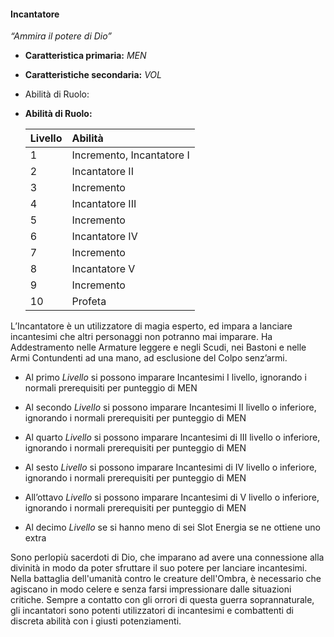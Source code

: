 #### Incantatore

_“Ammira il potere di Dio”_

* **Caratteristica primaria:** _MEN_

* **Caratteristiche secondaria:** _VOL_

* Abilità di Ruolo:

* **Abilità di Ruolo:**

  | Livello | Abilità |
  | :--- | :--- |
  | 1 | Incremento, Incantatore I |
  | 2 | Incantatore II |
  | 3 | Incremento |
  | 4 | Incantatore III |
  | 5 | Incremento |
  | 6 | Incantatore IV |
  | 7 | Incremento |
  | 8 | Incantatore V |
  | 9 | Incremento |
  | 10 | Profeta |

L’Incantatore è un utilizzatore di magia esperto, ed impara a lanciare incantesimi che altri personaggi non potranno mai imparare. Ha Addestramento nelle Armature leggere e negli Scudi, nei Bastoni e nelle Armi Contundenti ad una mano, ad esclusione del Colpo senz’armi.

* Al primo _Livello_ si possono imparare Incantesimi I livello, ignorando i normali prerequisiti per punteggio di MEN

* Al secondo _Livello_ si possono imparare Incantesimi II livello o inferiore, ignorando i normali prerequisiti per punteggio di MEN

* Al quarto _Livello_ si possono imparare Incantesimi di III livello o inferiore, ignorando i normali prerequisiti per punteggio di MEN

* Al sesto _Livello_ si possono imparare Incantesimi di IV livello o inferiore, ignorando i normali prerequisiti per punteggio di MEN

* All’ottavo _Livello_ si possono imparare Incantesimi di V livello o inferiore, ignorando i normali prerequisiti per punteggio di MEN

* Al decimo _Livello_ se si hanno meno di sei Slot Energia se ne ottiene uno extra

Sono perlopiù sacerdoti di Dio, che imparano ad avere una connessione alla divinità in modo da poter sfruttare il suo potere per lanciare incantesimi. Nella battaglia dell'umanità contro le creature dell'Ombra, è necessario che agiscano in modo celere e senza farsi impressionare dalle situazioni critiche. Sempre a contatto con gli orrori di questa guerra soprannaturale, gli incantatori sono potenti utilizzatori di incantesimi e combattenti di discreta abilità con i giusti potenziamenti.

